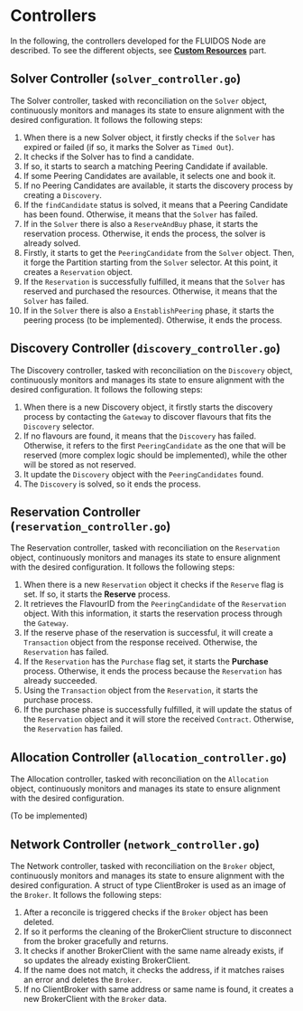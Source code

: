 # Controllers

In the following, the controllers developed for the FLUIDOS Node are described. To see the different objects, see [**Custom Resources**](./customresources.md#custom-resources) part.

## Solver Controller (`solver_controller.go`)

The Solver controller, tasked with reconciliation on the `Solver` object, continuously monitors and manages its state to ensure alignment with the desired configuration. It follows the following steps:

1. When there is a new Solver object, it firstly checks if the `Solver` has expired or failed (if so, it marks the Solver as `Timed Out`).
2. It checks if the Solver has to find a candidate.
3. If so, it starts to search a matching Peering Candidate if available.
4. If some Peering Candidates are available, it selects one and book it.
5. If no Peering Candidates are available, it starts the discovery process by creating a `Discovery`.
6. If the `findCandidate` status is solved, it means that a Peering Candidate has been found. Otherwise, it means that the `Solver` has failed.
7. If in the `Solver` there is also a `ReserveAndBuy` phase, it starts the reservation process. Otherwise, it ends the process, the solver is already solved.
8. Firstly, it starts to get the `PeeringCandidate` from the `Solver` object. Then, it forge the Partition starting from the `Solver` selector. At this point, it creates a `Reservation` object.
9. If the `Reservation` is successfully fulfilled, it means that the `Solver` has reserved and purchased the resources. Otherwise, it means that the `Solver` has failed.
10. If in the `Solver` there is also a `EnstablishPeering` phase, it starts the peering process (to be implemented). Otherwise, it ends the process.

## Discovery Controller (`discovery_controller.go`)

The Discovery controller, tasked with reconciliation on the `Discovery` object, continuously monitors and manages its state to ensure alignment with the desired configuration. It follows the following steps:

1. When there is a new Discovery object, it firstly starts the discovery process by contacting the `Gateway` to discover flavours that fits the `Discovery` selector.
2. If no flavours are found, it means that the `Discovery` has failed. Otherwise, it refers to the first `PeeringCandidate` as the one that will be reserved (more complex logic should be implemented), while the other will be stored as not reserved.
3. It update the `Discovery` object with the `PeeringCandidates` found.
4. The `Discovery` is solved, so it ends the process.

## Reservation Controller (`reservation_controller.go`)

The Reservation controller, tasked with reconciliation on the `Reservation` object, continuously monitors and manages its state to ensure alignment with the desired configuration. It follows the following steps:

1. When there is a new `Reservation` object it checks if the `Reserve` flag is set. If so, it starts the **Reserve** process.
2. It retrieves the FlavourID from the `PeeringCandidate` of the `Reservation` object. With this information, it starts the reservation process through the `Gateway`.
3. If the reserve phase of the reservation is successful, it will create a `Transaction` object from the response received. Otherwise, the `Reservation` has failed.
4. If the `Reservation` has the `Purchase` flag set, it starts the **Purchase** process. Otherwise, it ends the process because the `Reservation` has already succeeded.
5. Using the `Transaction` object from the `Reservation`, it starts the purchase process.
6. If the purchase phase is successfully fulfilled, it will update the status of the `Reservation` object and it will store the received `Contract`. Otherwise, the `Reservation` has failed.

## Allocation Controller (`allocation_controller.go`)

The Allocation controller, tasked with reconciliation on the `Allocation` object, continuously monitors and manages its state to ensure alignment with the desired configuration.

(To be implemented)

## Network Controller (`network_controller.go`)

The Network controller, tasked with reconciliation on the `Broker` object, continuously monitors and manages its state to ensure alignment with the desired configuration. A struct of type ClientBroker is used as an image of the `Broker`. It follows the following steps:

1. After a reconcile is triggered checks if the `Broker` object has been deleted.
2. If so it performs the cleaning of the BrokerClient structure to disconnect from the broker gracefully and returns.
3. It checks if another BrokerClient with the same name already exists, if so updates the already existing BrokerClient.
4. If the name does not match, it checks the address, if it matches raises an error and deletes the `Broker`.
5. If no ClientBroker with same address or same name is found, it creates a new BrokerClient with the `Broker` data.
